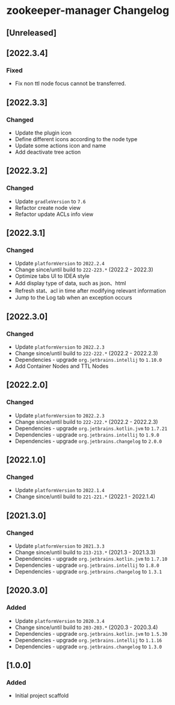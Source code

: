 <!-- Keep a Changelog guide -> https://keepachangelog.com -->

# zookeeper-manager Changelog

## [Unreleased]

## [2022.3.4]

### Fixed

- Fix non ttl node focus cannot be transferred.

## [2022.3.3]

### Changed

- Update the plugin icon
- Define different icons according to the node type
- Update some actions icon and name
- Add deactivate tree action

## [2022.3.2]

### Changed

- Update `gradleVersion` to `7.6`
- Refactor create node view
- Refactor update ACLs info view

## [2022.3.1]

### Changed

- Update `platformVersion` to `2022.2.4`
- Change since/until build to `222-223.*` (2022.2 - 2022.3)
- Optimize tabs UI to IDEA style
- Add display type of data, such as json、html
- Refresh stat、acl in time after modifying relevant information
- Jump to the Log tab when an exception occurs

## [2022.3.0]

### Changed

- Update `platformVersion` to `2022.2.3`
- Change since/until build to `222-222.*` (2022.2 - 2022.2.3)
- Dependencies - upgrade `org.jetbrains.intellij` to `1.10.0`
- Add Container Nodes and TTL Nodes

## [2022.2.0]

### Changed

- Update `platformVersion` to `2022.2.3`
- Change since/until build to `222-222.*` (2022.2 - 2022.2.3)
- Dependencies - upgrade `org.jetbrains.kotlin.jvm` to `1.7.21`
- Dependencies - upgrade `org.jetbrains.intellij` to `1.9.0`
- Dependencies - upgrade `org.jetbrains.changelog` to `2.0.0`

## [2022.1.0]

### Changed

- Update `platformVersion` to `2022.1.4`
- Change since/until build to `221-221.*` (2022.1 - 2022.1.4)

## [2021.3.0]

### Changed

- Update `platformVersion` to `2021.3.3`
- Change since/until build to `213-213.*` (2021.3 - 2021.3.3)
- Dependencies - upgrade `org.jetbrains.kotlin.jvm` to `1.7.10`
- Dependencies - upgrade `org.jetbrains.intellij` to `1.8.0`
- Dependencies - upgrade `org.jetbrains.changelog` to `1.3.1`

## [2020.3.0]

### Added

- Update `platformVersion` to `2020.3.4`
- Change since/until build to `203-203.*` (2020.3 - 2020.3.4)
- Dependencies - upgrade `org.jetbrains.kotlin.jvm` to `1.5.30`
- Dependencies - upgrade `org.jetbrains.intellij` to `1.1.16`
- Dependencies - upgrade `org.jetbrains.changelog` to `1.3.0`

## [1.0.0]

### Added

- Initial project scaffold
